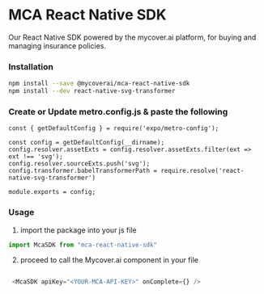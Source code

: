 # MCA React Native SDK

Our React Native SDK powered by the mycover.ai platform, for buying and managing insurance policies.

### Installation

```bash 
npm install --save @mycoverai/mca-react-native-sdk
npm install --dev react-native-svg-transformer
```

### Create or Update metro.config.js & paste the following

``` 
const { getDefaultConfig } = require('expo/metro-config');

const config = getDefaultConfig(__dirname);
config.resolver.assetExts = config.resolver.assetExts.filter(ext => ext !== 'svg');
config.resolver.sourceExts.push('svg');
config.transformer.babelTransformerPath = require.resolve('react-native-svg-transformer')

module.exports = config;
```

### Usage

1. import the package into your js file

```javascript
import McaSDK from "mca-react-native-sdk"
```

2. proceed to call the Mycover.ai component in your file

```javascript

 <McaSDK apiKey="<YOUR-MCA-API-KEY>" onComplete={} />
```
